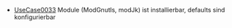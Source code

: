   * [UseCase0033](UseCase0033.md) Module (ModGnutls, modJk) ist installierbar, defaults sind konfigurierbar